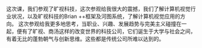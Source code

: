 这次课，我们参观了旷视科技，这次参观给我很大的震撼，我们了解计算机视觉行业状况，以及旷视科技的Brian ++框架及河图系统，了解计算机视觉应用的方向。
这次参观给我更多地思考，当职业、兴趣、发展趋势与完美主义碰撞在一起，便有了旷视、商汤这样的改变世界的科技公司，它们诞生于大学与社会之间，有着无比的蓬勃朝气与创新思维。这些都是传统公司所难以达到的。
